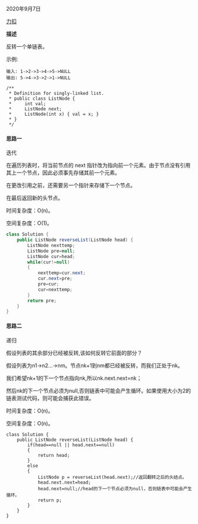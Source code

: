 2020年9月7日

[力扣](https://leetcode-cn.com/problems/reverse-linked-list/solution/fan-zhuan-lian-biao-by-leetcode/)

**描述**

反转一个单链表。

示例:
```
输入: 1->2->3->4->5->NULL
输出: 5->4->3->2->1->NULL
```
```
/**
 * Definition for singly-linked list.
 * public class ListNode {
 *     int val;
 *     ListNode next;
 *     ListNode(int x) { val = x; }
 * }
 */
```

#### 思路一

迭代

在遍历列表时，将当前节点的 next 指针改为指向前一个元素。由于节点没有引用其上一个节点，因此必须事先存储其前一个元素。

在更改引用之前，还需要另一个指针来存储下一个节点。

在最后返回新的头节点。

时间复杂度：O(n)。

空间复杂度：O(1)。
```java
class Solution {
    public ListNode reverseList(ListNode head) {
        ListNode nexttemp;
        ListNode pre=null;
        ListNode cur=head;
        while(cur!=null)
        {
            nexttemp=cur.next;
            cur.next=pre;
            pre=cur;
            cur=nexttemp;
        }
        return pre;
    }
}
```

#### 思路二

递归

假设列表的其余部分已经被反转,该如何反转它前面的部分？

假设列表为n1->n2...->nm。节点nk+1到nm都已经被反转，而我们正处于nk。

我们希望nk+1的下一个节点指向nk,所以nk.next.next=nk；

然后nk的下一个节点必须为null,否则链表中可能会产生循环。如果使用大小为2的链表测试代码，则可能会捕获此错误。


时间复杂度：O(n)。

空间复杂度：O(n)。
```
class Solution {
    public ListNode reverseList(ListNode head) {
        if(head==null || head.next==null)
        {
            return head;
        }
        else
        {
            ListNode p = reverseList(head.next);//返回翻转之后的头结点。
            head.next.next=head;
            head.next=null;//head的下一个节点必须为null，否则链表中可能会产生循环。
            return p;
        }
    }
}
```
